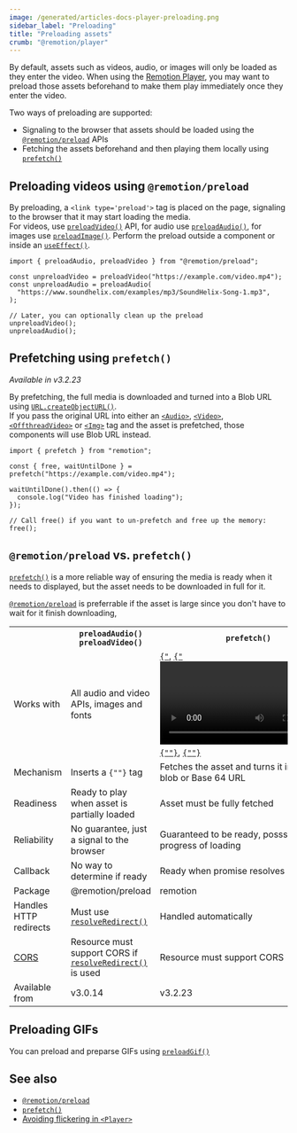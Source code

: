 ```yaml
---
image: /generated/articles-docs-player-preloading.png
sidebar_label: "Preloading"
title: "Preloading assets"
crumb: "@remotion/player"
---
```


By default, assets such as videos, audio, or images will only be loaded as they enter the video. When using the [Remotion Player](/docs/terminology#remotion-player), you may want to preload those assets beforehand to make them play immediately once they enter the video.

Two ways of preloading are supported:

- Signaling to the browser that assets should be loaded using the [`@remotion/preload`](/docs/preload) APIs
- Fetching the assets beforehand and then playing them locally using [`prefetch()`](/docs/prefetch)

## Preloading videos using `@remotion/preload`

By preloading, a `<link type='preload'>` tag is placed on the page, signaling to the browser that it may start loading the media.  
For videos, use [`preloadVideo()`](/docs/preload/preload-video) API, for audio use [`preloadAudio()`](/docs/preload/preload-audio), for images use [`preloadImage()`](/docs/preload/preload-image). Perform the preload outside a component or inside an [`useEffect()`](https://react.dev/reference/react/useEffect).

```tsx twoslash
import { preloadAudio, preloadVideo } from "@remotion/preload";

const unpreloadVideo = preloadVideo("https://example.com/video.mp4");
const unpreloadAudio = preloadAudio(
  "https://www.soundhelix.com/examples/mp3/SoundHelix-Song-1.mp3",
);

// Later, you can optionally clean up the preload
unpreloadVideo();
unpreloadAudio();
```

## Prefetching using `prefetch()`

_Available in v3.2.23_

By prefetching, the full media is downloaded and turned into a Blob URL using [`URL.createObjectURL()`](https://developer.mozilla.org/en-US/docs/Web/API/URL/createObjectURL).  
If you pass the original URL into either an [`<Audio>`](/docs/audio), [`<Video>`](/docs/video), [`<OffthreadVideo>`](/docs/offthreadvideo) or [`<Img>`](/docs/img) tag and the asset is prefetched, those components will use Blob URL instead.

```tsx twoslash
import { prefetch } from "remotion";

const { free, waitUntilDone } = prefetch("https://example.com/video.mp4");

waitUntilDone().then(() => {
  console.log("Video has finished loading");
});

// Call free() if you want to un-prefetch and free up the memory:
free();
```

## `@remotion/preload` vs. `prefetch()`

[`prefetch()`](/docs/prefetch) is a more reliable way of ensuring the media is ready when it needs to displayed, but the asset needs to be downloaded in full for it.

[`@remotion/preload`](/docs/preload) is preferrable if the asset is large since you don't have to wait for it finish downloading,

<table>
  <tr>
    <th></th>
    <th>
      <div>
        <code>preloadAudio()</code><br />
        <code>preloadVideo()</code>
      </div>
    </th>
    <th>
      <div>
        <code>prefetch()</code>
      </div>
    </th>
  </tr>
  <tr>
    <td>Works with</td>
    <td>
    All audio and video APIs, images and fonts    </td>
    <td>
    <a href="/docs/audio"><code>{"<Audio/>"}</code></a>, <a href="/docs/video"><code>{"<Video/>"}</code></a>, <a href="/docs/img"><code>{"<Img/>"}</code></a>, <a href="/docs/offthreadvideo"><code>{"<OffthreadVideo/>"}</code></a>
    </td>
  </tr>
  <tr>
    <td>Mechanism</td>
    <td>
        Inserts a <code>{"<link type='preload'>"}</code> tag
    </td>
    <td>
    Fetches the asset and turns it into a URL blob or Base 64 URL
    </td>
  </tr>
  <tr>
    <td>Readiness</td>
    <td style={{color: "green"}}>
      Ready to play when asset is partially loaded
    </td>
    <td style={{color: "red"}}>
      Asset must be fully fetched
    </td>
  </tr>
  <tr>
    <td>Reliability</td>
    <td style={{color: "red"}}>
  No guarantee, just a signal to the browser
    </td>
    <td style={{color: "green"}}>
  Guaranteed to be ready, posssible to track progress of loading
    </td>
  </tr>
    <tr>
    <td>Callback</td>
    <td style={{
      color: "red"
    }}>
      No way to determine if ready
    </td>
    <td style={{
      color: "green"
    }}>
      Ready when promise resolves
    </td>
  </tr>
  <tr>
    <td>Package</td>
    <td>
      @remotion/preload
    </td>
    <td>
      remotion
    </td>
  </tr>
  <tr>
    <td>Handles HTTP redirects</td>
    <td>
    Must use <a href="/docs/preload/resolve-redirect"><code>resolveRedirect()</code></a>
    </td>
    <td>
      Handled automatically
    </td>
  </tr>
  <tr>
    <td><a href="https://developer.mozilla.org/en-US/docs/Web/HTTP/CORS">CORS</a></td>
    <td>
      Resource must support CORS if <a href="/docs/preload/resolve-redirect"><code>resolveRedirect()</code></a> is used
    </td>
    <td>
      Resource must support CORS
    </td>
  </tr>
  <tr>
    <td>Available from</td>
    <td>
        v3.0.14
    </td>
    <td>
    v3.2.23
    </td>
  </tr>
</table>

## Preloading GIFs

You can preload and preparse GIFs using [`preloadGif()`](/docs/gif/preload-gif)

## See also

- [`@remotion/preload`](/docs/preload)
- [`prefetch()`](/docs/prefetch)
- [Avoiding flickering in `<Player>`](/docs/troubleshooting/player-flicker)
